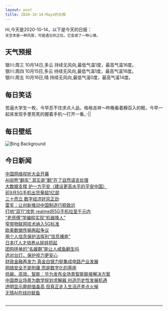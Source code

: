 ```yaml
---
layout: post
title: 2020-10-14-Mayx的日报
---
```


Hi,今天是2020-10-14，以下是今天的日报：<br><small>
天空本是一种风景，可是遇见你之后，它变成了一种心情。</small><!--more-->
## 天气预报
银川:周三 10月14日,多云 持续无风向,最低气温1度，最高气温16度。<br>银川:周四 10月15日,多云 持续无风向,最低气温1度，最高气温16度。<br>银川:周五 10月16日,晴 持续无风向,最低气温0度，最高气温14度。
## 每日笑话
苦逼大学生一枚，今早忍不住求点人品，格格吉祥～昨晚看着糗百入的眠，今早一起床发现手里死死的握着手机～打开一看_-||
## 每日壁纸
![Bing Background](https://cn.bing.com/th?id=OHR.TrueFox_EN-US1510030210_1920x1080.jpg&rf=LaDigue_1920x1080.jpg&pid=hp "Red fox in the Netherlands (© Wim Weenink/Minden Pictures)")
## 今日新闻

[中国网络视听大会开幕](http://it.people.com.cn/n1/2020/1014/c1009-31890899.html)   
[AI阅卷“翻车” 其实是“翻”在了自然语言处理](http://it.people.com.cn/n1/2020/1014/c1009-31890835.html)   
[大数据支撑 护一方平安（建设更高水平的平安中国）](http://it.people.com.cn/n1/2020/1014/c1009-31890898.html)   
[前9月5G手机出货量超1亿部](http://it.people.com.cn/n1/2020/1014/c1009-31890909.html)   
[三十而立 数字经济好风正劲](http://it.people.com.cn/n1/2020/1014/c1009-31890840.html)   
[雷军：让创新推动中国制造行稳致远](http://it.people.com.cn/n1/2020/1014/c1009-31890906.html)   
[打响“双11”攻势 realme将5G手机拉至千元内](http://it.people.com.cn/n1/2020/1014/c1009-31890838.html)   
[“老师傅”学编程实现“机器换人”](http://it.people.com.cn/n1/2020/1014/c1009-31890839.html)   
[窄带物联网技术纳入5G标准](http://it.people.com.cn/n1/2020/1014/c1009-31890846.html)   
[欧美数据传输再起争议](http://it.people.com.cn/n1/2020/1014/c1009-31890895.html)   
[用个人信息保护法挥别“信息裸奔”](http://it.people.com.cn/n1/2020/1014/c1009-31890842.html)   
[日本IT人才培养从娃娃抓起](http://it.people.com.cn/n1/2020/1014/c1009-31890894.html)   
[团购拼单的“名媛群”能让人咸鱼翻生吗](http://it.people.com.cn/n1/2020/1014/c1009-31890863.html)   
[选对台灯，保护视力更安心](http://it.people.com.cn/n1/2020/1014/c1009-31890896.html)   
[财政金融再发力 真金白银力挺集成电路产业发展](http://it.people.com.cn/n1/2020/1014/c1009-31890854.html)   
[网络安全不是附庸 而是数字化的基座](http://it.people.com.cn/n1/2020/1014/c1009-31890828.html)   
[低碳、高效、智能：华为发布全场景智能联接解决方案](http://it.people.com.cn/n1/2020/1014/c1009-31890833.html)   
[中国商业场景为数学规划求解器 创造历史性发展机遇](http://it.people.com.cn/n1/2020/1014/c1009-31890829.html)   
[透明显示屏颜值虽高 但真正走入生活还差点火候](http://it.people.com.cn/n1/2020/1014/c1009-31890834.html)   
[无情AI在线炒鱿鱼](http://it.people.com.cn/n1/2020/1014/c1009-31890867.html)   
<br />

***

<small></small>
